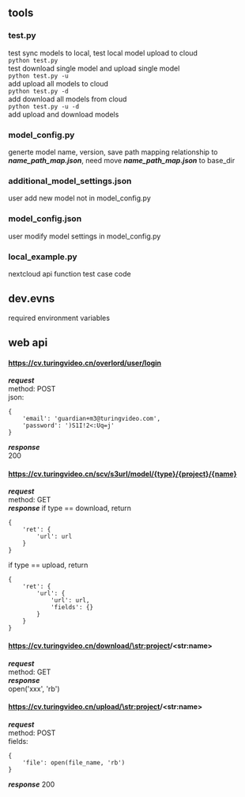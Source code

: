 ## tools

### test.py
test sync models to local, test local model upload to cloud  
`python test.py`   
test download single model and upload single model  
`python test.py -u`   
add upload all models to cloud  
`python test.py -d`  
add download all models from cloud  
`python test.py -u -d`  
add upload and download models  

### model_config.py
generte model name, version, save path mapping relationship to ***name_path_map.json***, need move ***name_path_map.json*** to base_dir  

### additional_model_settings.json
user add new model not in model_config.py  

### model_config.json
user modify model settings in model_config.py  

### local_example.py
nextcloud api function test case code  


## dev.evns
required environment variables  


## web api
#### https://cv.turingvideo.cn/overlord/user/login
***request***  
method: POST  
json:  
``` 
{
    'email': 'guardian+m3@turingvideo.com',
    'password': ')S1I!2<:Uq=j'
}
```
***response***  
200  

#### https://cv.turingvideo.cn/scv/s3url/model/{type}/{project}/{name}
***request***  
method: GET  
***response***
if type == download, return  
```
{
    'ret': {
        'url': url
    }
}
```
if type == upload, return  
```
{
    'ret': {
        'url': {
            'url': url,
            'fields': {}
        }
    }
}
```

#### https://cv.turingvideo.cn/download/\<str:project>/\<str:name>
***request***  
method: GET  
***response***  
open('xxx', 'rb')  

#### https://cv.turingvideo.cn/upload/\<str:project>/\<str:name>
***request***  
method: POST  
fields:  
```
{
    'file': open(file_name, 'rb')
}
```
***response***
200
